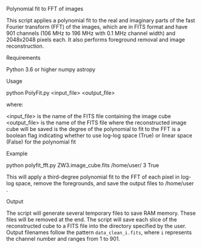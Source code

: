 Polynomial fit to FFT of images

This script applies a polynomial fit to the real and imaginary parts of the fast Fourier transform (FFT) of the images, which are in FITS format and have 901 channels (106 MHz to 196 MHz with 0.1 MHz channel width) and 2048x2048 pixels each. It also performs foreground removal and image reconstruction.

Requirements

Python 3.6 or higher
numpy
astropy

Usage

python PolyFit.py <input_file> <output_file> <degree> <log>

where:

<input_file> is the name of the FITS file containing the image cube
<output_file> is the name of the FITS file where the reconstructed image cube will be saved
<degree> is the degree of the polynomial to fit to the FFT
<log> is a boolean flag indicating whether to use log-log space (True) or linear space (False) for the polynomial fit

Example

python polyfit_fft.py ZW3.image_cube.fits /home/user/ 3 True

This will apply a third-degree polynomial fit to the FFT of each pixel in log-log space, remove the foregrounds, and save the output files to /home/user .

Output

The script will generate several temporary files to save RAM memory. These files will be removed at the end.
The script will save each slice of the reconstructed cube to a FITS file into the directory specified by the user.
Output filenames follow the pattern `data_clean_i.fits`, where `i` represents the channel number and ranges from 1 to 901.
